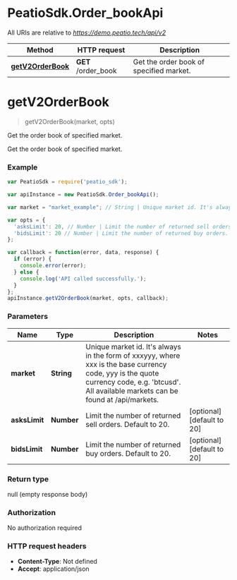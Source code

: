 # PeatioSdk.Order_bookApi

All URIs are relative to *https://demo.peatio.tech/api/v2*

Method | HTTP request | Description
------------- | ------------- | -------------
[**getV2OrderBook**](Order_bookApi.md#getV2OrderBook) | **GET** /order_book | Get the order book of specified market.


<a name="getV2OrderBook"></a>
# **getV2OrderBook**
> getV2OrderBook(market, opts)

Get the order book of specified market.

Get the order book of specified market.

### Example
```javascript
var PeatioSdk = require('peatio_sdk');

var apiInstance = new PeatioSdk.Order_bookApi();

var market = "market_example"; // String | Unique market id. It's always in the form of xxxyyy, where xxx is the base currency code, yyy is the quote currency code, e.g. 'btcusd'. All available markets can be found at /api/markets.

var opts = { 
  'asksLimit': 20, // Number | Limit the number of returned sell orders. Default to 20.
  'bidsLimit': 20 // Number | Limit the number of returned buy orders. Default to 20.
};

var callback = function(error, data, response) {
  if (error) {
    console.error(error);
  } else {
    console.log('API called successfully.');
  }
};
apiInstance.getV2OrderBook(market, opts, callback);
```

### Parameters

Name | Type | Description  | Notes
------------- | ------------- | ------------- | -------------
 **market** | **String**| Unique market id. It&#39;s always in the form of xxxyyy, where xxx is the base currency code, yyy is the quote currency code, e.g. &#39;btcusd&#39;. All available markets can be found at /api/markets. | 
 **asksLimit** | **Number**| Limit the number of returned sell orders. Default to 20. | [optional] [default to 20]
 **bidsLimit** | **Number**| Limit the number of returned buy orders. Default to 20. | [optional] [default to 20]

### Return type

null (empty response body)

### Authorization

No authorization required

### HTTP request headers

 - **Content-Type**: Not defined
 - **Accept**: application/json

